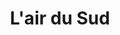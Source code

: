---
title: "L'air du Sud"
url: /soorts-hossegor/lair-du-sud-avenue-du-touring-club-de-france/
shop: décoration intérieure
---
